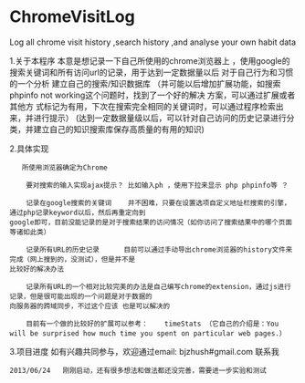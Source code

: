 ChromeVisitLog
==============

Log all chrome visit history ,search history ,and analyse your own habit data

1.关于本程序
    本意是想记录一下自己所使用的chrome浏览器上 ，使用google的搜索关键词和所有访问url的记录，用于达到一定数据量以后
    对于自己行为和习惯的一个分析 
    建立自己的搜索/知识数据库
        （并可能以后增加扩展功能，如搜索phpinfo not working这个问题时，找到了一个好的解决 方案，可以通过扩展或者其他方
    式标记为有用，下次在搜索完全相同的关键词时，可以通过程序检索出来，并进行提示）
        (达到一定数据量级以后，可以针对自己访问的历史记录进行分类，并建立自己的知识搜索库保存高质量的有用的知识)

2.具体实现
       
       所使用浏览器确定为Chrome

        要对搜索的输入实现ajax提示？ 比如输入ph ，使用下拉来显示 php phpinfo等 ？

        记录在google搜索的关键词    并不困难，只要在设置选项自定义地址栏搜索的引擎，通过php记录keyword以后，然后再重定向到
    google即可，目前没能记录的是对于搜索结果的访问情况（如你访问了搜索结果中的哪个页面等诸如此类）

        记录所有URL的历史记录      目前可以通过手动导出chrome浏览器的history文件来完成（网上搜到的，没测试），但是并不是
    比较好的解决办法

        记录所有URL的一个相对比较完美的办法是自己编写chrome的extension，通过js进行记录，但是很可能出现的一个问题是对于数据的
    向服务器的跨域同步，不过这个应该 也是可以解决的

        目前有一个做的比较好的扩展可以参考：    timeStats （它自己的介绍是：You will be surprised how much time you spent on particular web pages.）

3.项目进度
    如有兴趣共同参与，欢迎通过email: bjzhush#gmail.com 联系我
    
    2013/06/24   刚刚启动，还有很多想法和做法都还没完善，需要进一步实验和测试


